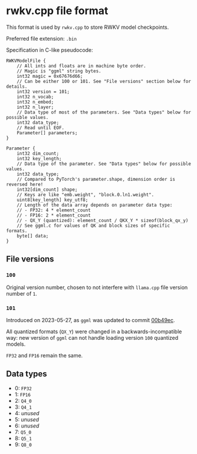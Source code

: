 # rwkv.cpp file format

This format is used by `rwkv.cpp` to store RWKV model checkpoints.

Preferred file extension: `.bin`

Specification in C-like pseudocode:

```
RWKVModelFile {
    // All ints and floats are in machine byte order.
    // Magic is "ggml" string bytes.
    int32 magic = 0x67676d66;
    // Can be either 100 or 101. See "File versions" section below for details.
    int32 version = 101;
    int32 n_vocab;
    int32 n_embed;
    int32 n_layer;
    // Data type of most of the parameters. See "Data types" below for possible values.
    int32 data_type;
    // Read until EOF.
    Parameter[] parameters;
}

Parameter {
    int32 dim_count;
    int32 key_length;
    // Data type of the parameter. See "Data types" below for possible values.
    int32 data_type;
    // Compared to PyTorch's parameter.shape, dimension order is reversed here!
    int32[dim_count] shape;
    // Keys are like "emb.weight", "block.0.ln1.weight".
    uint8[key_length] key_utf8;
    // Length of the data array depends on parameter data type:
    // - FP32: 4 * element_count 
    // - FP16: 2 * element_count
    // - QX_Y (quantized): element_count / QKX_Y * sizeof(block_qx_y)
    // See ggml.c for values of QK and block sizes of specific formats.
    byte[] data;
}
```

## File versions

### `100`

Original version number, chosen to not interfere with `llama.cpp` file version number of `1`.

### `101`

Introduced on 2023-05-27, as `ggml` was updated to commit [00b49ec](https://github.com/ggerganov/ggml/commit/00b49ec707d73df0176e21630a6e23c2aa0e938c).

All quantized formats (`QX_Y`) were changed in a backwards-incompatible way: new version of `ggml` can not handle loading version `100` quantized models.

`FP32` and `FP16` remain the same.

## Data types
 
- 0: `FP32`
- 1: `FP16`
- 2: `Q4_0`
- 3: `Q4_1`
- 4: *unused*
- 5: *unused*
- 6: *unused*
- 7: `Q5_0`
- 8: `Q5_1`
- 9: `Q8_0`
